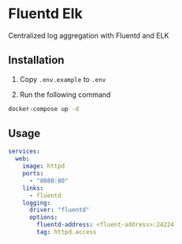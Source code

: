 # Fluentd Elk

Centralized log aggregation with Fluentd and ELK

## Installation

1. Copy `.env.example` to `.env`

2. Run the following command

```bash
docker-compose up -d
```

## Usage

```yml
services:
  web:
    image: httpd
    ports:
      - "8080:80"
    links:
      - fluentd
    logging:
      driver: "fluentd"
      options:
        fluentd-address: <fluent-address>:24224
        tag: httpd.access
```
